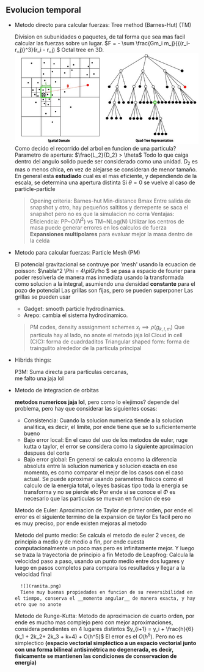 ## Evolucion temporal
- Metodo directo para calcular fuerzas: Tree method (Barnes-Hut) (TM)


    Division en subunidades o paquetes, de tal forma que sea mas facil calcular las fuerzas sobre un lugar.
    $F = - \sum \frac{Gm_i m_j}{{(r_i-r_j)}^3}(r_i - r_j) $
    Octal tree en 3D.
    ![](arbol.jpg)
    Como decido el recorrido del arbol en funcion de una particula?
    Parametro de apertura: $\frac{L_2}{D_2} > \theta$ 
                            Todo lo que caiga dentro del angulo solido puede ser considerado como una unidad.
                            $D_2$ es mas o menos chica, en vez de alejarse se consideran de menor tamaño.
                            En general esta __estudiado__ cual es el mas eficiente, y dependiendo de la escala, se determina una apertura distinta
                            Si $\theta = 0$ se vuelve al caso de particle-particle
    > Opening criteria:
    > Barnes-hut
    > Min-distance
    > Bmax
    Entre salida de snapshot y otro, hay pequeños saltitos y derrepente se saca el snapshot pero no es que la simulacion no corra
    > Ventajas:
    > Eficiendcia: PP~O($N^2$) vs TM~NLog(N)
    > Utilizar los centros de masa puede generar errores en los calculos de fuerza
    > __Expansiones multipolares__ para evaluar mejor la masa dentro de la celda
- Metodo para calcular fuerzas: Particle Mesh (PM)


    El potencial gravitacional se contruye por 'mesh' usando la ecuacion de poisson:
        $\nabla^2 \Phi = 4\piG\rho $ se pasa a espacio de fourier para poder resolverla de manera mas inmediata usando la transformada como solucion a la integral, asumiendo una densidad __constante__ para el pozo de potencial
    Las grillas son fijas, pero se pueden superponer 
    Las grillas se pueden usar 
    * Gadget: smooth particle hydrodinamics.
    * Arepo: cambia el sistema hydrodinamico.
    > PM codes, density asssignment schemes
    > $x_i \implies \rho (g_{k,l,m})$
    > Que particula hay al lado, no anote el metodo jaja lol
    > Cloud in cell (CIC): forma de cuadrdaditos
    > Triangular shaped form: forma de traingulito alrededor de la particula principal
- Hibrids things:


    P3M: Suma directa para particulas cercanas,     
    me falto una jaja lol
- Metodo de integracion de orbitas


    __metodos numericos jaja lol__, pero como lo elejimos? depende del problema, pero hay que considerar las siguientes cosas:
    * Consistencia: Cuando la solucion numerica tiende a la solucion analitica, es decir, el limite, por ende tiene que se lo suficientemente bueno 
    * Bajo error local: En el caso del uso de los metodos de euler, ruge kutta o taylor, el error se considera como la siguiente aproximacion despues del corte 
    * Bajo error global: En general se calcula encomo la diferencia absoluta entre la solucion numerica y solucion exacta en ese momento, es como comparar el mejor de los casos con el caso actual. Se puede aproximar usando parametros fisicos como el calculo de la energia total, o leyes basicas tipo toda la energia se transforma y no se pierde etc
    Por ende si se conoce el $\Phi$ es necesario que las particulas se muevan en funcion de eso


    Metodo de Euler: Aproximacion de Taylor de primer orden, por ende el error es el siguiente termino de la expansion de taylor
                    Es facil pero no es muy preciso, por ende existen mejoras al metodo


    Metodo del punto medio: Se calcula el metodo de euler 2 veces, de principio a medio y de medio a fin, por ende cuesta computacionalmente un poco mas pero es infinitamente mejor. Y luego se traza la trayectoria de principio a fin
    Metodo de Leapfrog: Calcula la velocidad paso a paso, usando un punto medio entre dos lugares y luego en pasos completos para compara los resultados y llegar a la velocidad final

        ![](ranita.png)
        Tiene muy buenas propiedades en funcion de su reversibilidad en el tiempo, conserva el __momento angular__ de manera exacta, y hay otro que no anote


    Metodo de Runge-Kutta: Metodo de aproximacion de cuarto orden, por ende es mucho mas complejo pero con mejor aproximaciones, considera pendientes en 4 lugares distintos
        $y_{i+1} = y_i + \frac{h}{6}(k_1 + 2k_2+ 2k_3 + k+4) + O(h^5)$ 
        El error es el $O(h^5)$. Pero no es simplectico
        __(espacio vectorial simpléctico a un espacio vectorial junto con una forma bilineal antisimétrica no degenerada, es decir, fisicamente se mantienen las condiciones de conservacion de energia)__ 

